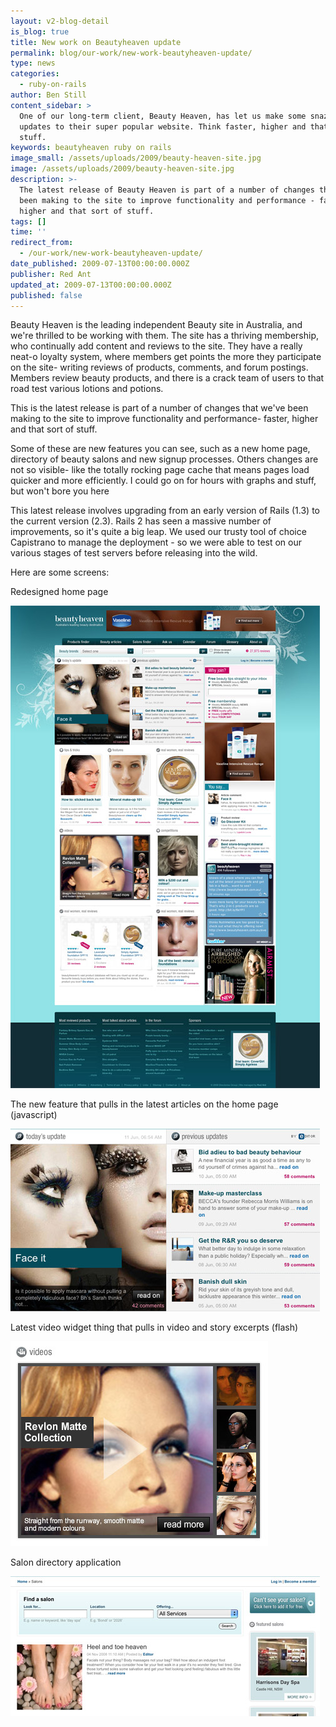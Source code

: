 ```yaml
---
layout: v2-blog-detail
is_blog: true
title: New work on Beautyheaven update
permalink: blog/our-work/new-work-beautyheaven-update/
type: news
categories:
  - ruby-on-rails
author: Ben Still
content_sidebar: >
  One of our long-term client, Beauty Heaven, has let us make some snazzy new
  updates to their super popular website. Think faster, higher and that sort of
  stuff.
keywords: beautyheaven ruby on rails
image_small: /assets/uploads/2009/beauty-heaven-site.jpg
image: /assets/uploads/2009/beauty-heaven-site.jpg
description: >-
  The latest release of Beauty Heaven is part of a number of changes that we've
  been making to the site to improve functionality and performance - faster,
  higher and that sort of stuff.
tags: []
time: ''
redirect_from:
  - /our-work/new-work-beautyheaven-update/
date_published: 2009-07-13T00:00:00.000Z
publisher: Red Ant
updated_at: 2009-07-13T00:00:00.000Z
published: false
---
```


Beauty Heaven is the leading independent Beauty site in Australia, and we're thrilled to be working with them. The site has a thriving membership, who continually add content and reviews to the site. They have a really neat-o loyalty system, where members get points the more they participate on the site- writing reviews of products, comments, and forum postings. Members review beauty products, and there is a crack team of users to that road test various lotions and potions.

This is the latest release is part of a number of changes that we've been making to the site to improve functionality and performance- faster, higher and that sort of stuff.

Some of these are new features you can see, such as a new home page, directory of beauty salons and new signup processes. Others changes are not so visible- like the totally rocking page cache that means pages load quicker and more efficiently. I could go on for hours with graphs and stuff, but won't bore you here

This latest release involves upgrading from an early version of Rails (1.3) to the current version (2.3). Rails 2 has seen a massive number of improvements, so it's quite a big leap. We used our trusty tool of choice Capistrano to manage the deployment - so we were able to test on our various stages of test servers before releasing into the wild.

Here are some screens:

Redesigned home page

![Redesigned home page](/assets/uploads/2009/beautyheaven-redesigned-home-page.jpg)

The new feature that pulls in the latest articles on the home page (javascript)

![Home page feed](/assets/uploads/2009/beautyheaven-home-page-feed.jpg)

Latest video widget thing that pulls in video and story excerpts (flash)

![Video preview widget](/assets/uploads/2009/beautyheaven-video-preview-widget.jpg)

Salon directory application

![Salon directory](/assets/uploads/2009/beautyheaven-salon-directory.jpg)
